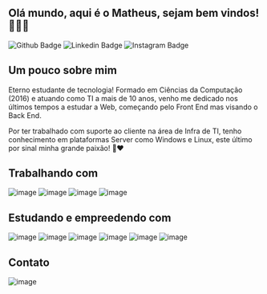 ## Olá mundo, aqui é o Matheus, sejam bem vindos! 🤘🤘🤘
![Github Badge](https://img.shields.io/badge/GitHub-100000?style=flat-square&logo=Github&logoColor=white&link=https://github.com/msantosf) ![Linkedin Badge](https://img.shields.io/badge/LinkedIn-0077B5?style=flat-square&logo=linkedin&logoColor=white&link=https://www.linkedin.com/in/matheus-dos-santos-feo/) ![Instagram Badge](https://img.shields.io/badge/Instagram-E4405F?style=flat-square&logo=instagram&logoColor=white&link=https://www.instagram.com/mat_santos93/)


## Um pouco sobre mim 

Eterno estudante de tecnologia! Formado em Ciências da Computação (2016) e atuando como TI a mais de 10 anos, venho me dedicado nos últimos tempos a estudar a Web, começando pelo Front End mas visando o Back End.

Por ter trabalhado com suporte ao cliente na área de Infra de TI, tenho conhecimento em plataformas Server como Windows e Linux, este último por sinal minha grande paixão! 🐧❤

## Trabalhando com
![image](https://img.shields.io/badge/Linux-FCC624?style=for-the-badge&logo=linux&logoColor=black) ![image](https://img.shields.io/badge/Shell_Script-121011?style=for-the-badge&logo=gnu-bash&logoColor=white) ![image](https://img.shields.io/badge/Windows-0078D6?style=for-the-badge&logo=windows&logoColor=white) ![image](https://img.shields.io/badge/Microsoft%20SQL%20Server-CC2927?style=for-the-badge&logo=microsoft%20sql%20server&logoColor=white) 

## Estudando e empreedendo com
![image](https://img.shields.io/badge/HTML5-E34F26?style=for-the-badge&logo=html5&logoColor=white) ![image](	https://img.shields.io/badge/CSS3-1572B6?style=for-the-badge&logo=css3&logoColor=white) ![image](https://img.shields.io/badge/JavaScript-F7DF1E?style=for-the-badge&logo=javascript&logoColor=black) ![image](https://img.shields.io/badge/MySQL-00000F?style=for-the-badge&logo=mysql&logoColor=white) ![image](https://img.shields.io/badge/MongoDB-4EA94B?style=for-the-badge&logo=mongodb&logoColor=white) ![image](https://img.shields.io/badge/Wordpress-21759B?style=for-the-badge&logo=wordpress&logoColor=white) 

## Contato

![image](https://img.shields.io/badge/Gmail-D14836?style=for-the-badge&logo=gmail&logoColor=white&link=mailto:matheuspcsantos@gmail.com) 




<!--
**msantosf/msantosf** is a ✨ _special_ ✨ repository because its `README.md` (this file) appears on your GitHub profile.

Here are some ideas to get you started:

- 🔭 I’m currently working on ...
- 🌱 I’m currently learning ...
- 👯 I’m looking to collaborate on ...
- 🤔 I’m looking for help with ...
- 💬 Ask me about ...
- 📫 How to reach me: ...
- 😄 Pronouns: ...
- ⚡ Fun fact: ...
-->
